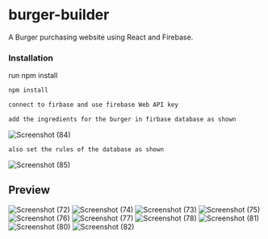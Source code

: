 # burger-builder
A Burger purchasing website using React and Firebase.

### Installation
run npm install
```bash
npm install
```
```bash
connect to firbase and use firebase Web API key
```
```bash
add the ingredients for the burger in firbase database as shown
```
![Screenshot (84)](https://user-images.githubusercontent.com/44703643/91602476-0b717e00-e989-11ea-8cbc-44629968ea5a.png)
```bash
also set the rules of the database as shown 
```
![Screenshot (85)](https://user-images.githubusercontent.com/44703643/91602459-00b6e900-e989-11ea-9349-38fba56d2650.png)

## Preview

![Screenshot (72)](https://user-images.githubusercontent.com/44703643/91602551-28a64c80-e989-11ea-936a-6c105f633a64.png)
![Screenshot (74)](https://user-images.githubusercontent.com/44703643/91602558-2ba13d00-e989-11ea-9981-014bd5269664.png)
![Screenshot (73)](https://user-images.githubusercontent.com/44703643/91602563-2d6b0080-e989-11ea-85cb-183b3607dd38.png)
![Screenshot (75)](https://user-images.githubusercontent.com/44703643/91602566-2f34c400-e989-11ea-9075-0fa642455836.png)
![Screenshot (76)](https://user-images.githubusercontent.com/44703643/91602569-31971e00-e989-11ea-9a27-84643afbc077.png)
![Screenshot (77)](https://user-images.githubusercontent.com/44703643/91602573-3360e180-e989-11ea-9b02-9fefa9167f31.png)
![Screenshot (78)](https://user-images.githubusercontent.com/44703643/91602581-365bd200-e989-11ea-8d0b-c22c018540d1.png)
![Screenshot (81)](https://user-images.githubusercontent.com/44703643/91602589-38be2c00-e989-11ea-8599-0c6f5b320c7c.png)
![Screenshot (80)](https://user-images.githubusercontent.com/44703643/91602596-3a87ef80-e989-11ea-90de-f30e3bdfcf6f.png)
![Screenshot (82)](https://user-images.githubusercontent.com/44703643/91602600-3c51b300-e989-11ea-9138-f30d1f187583.png)

